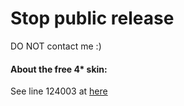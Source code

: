 # Stop public release

DO NOT contact me :)

#### About the free 4* skin:

See line 124003 at [here](https://github.com/MLChinoo/4.3.50-Resource/blob/main/ExcelBinOutput/MaterialExcelConfigData.json)
